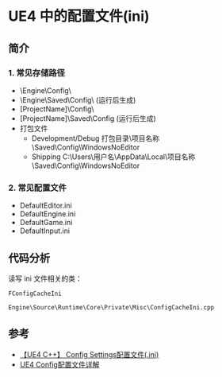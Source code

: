 # UE4 中的配置文件(ini)


## 简介

### 1. 常见存储路径

- \Engine\Config\
- \Engine\Saved\Config\ (运行后生成)
- [ProjectName]\Config\
- [ProjectName]\Saved\Config (运行后生成)
- 打包文件
    - Development/Debug 打包目录\项目名称\Saved\Config\WindowsNoEditor
    - Shipping C:\Users\用户名\AppData\Local\项目名称\Saved\Config\WindowsNoEditor

### 2. 常见配置文件

- DefaultEditor.ini
- DefaultEngine.ini
- DefaultGame.ini
- DefaultInput.ini


## 代码分析

读写 ini 文件相关的类：

```
FConfigCacheIni

Engine\Source\Runtime\Core\Private\Misc\ConfigCacheIni.cpp
```



## 参考

 - [【UE4 C++】 Config Settings配置文件(.ini) ](https://www.cnblogs.com/shiroe/p/14771446.html)
 - [UE4 Config配置文件详解](https://gwb.tencent.com/community/detail/121619)
